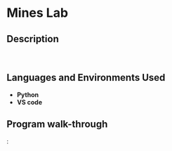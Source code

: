 <h1>Mines Lab</h1>
<h2>Description</h2>
<br />



<h2>Languages and Environments Used</h2>

- <b>Python</b> 
- <b>VS code</b>

<h2>Program walk-through</h2>

<p align="left">
:<br/>
